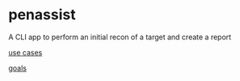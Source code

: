 # penassist
A CLI app to perform an initial recon of a target and create a report 

[use cases](use-cases.md)

[goals](goals.md)
